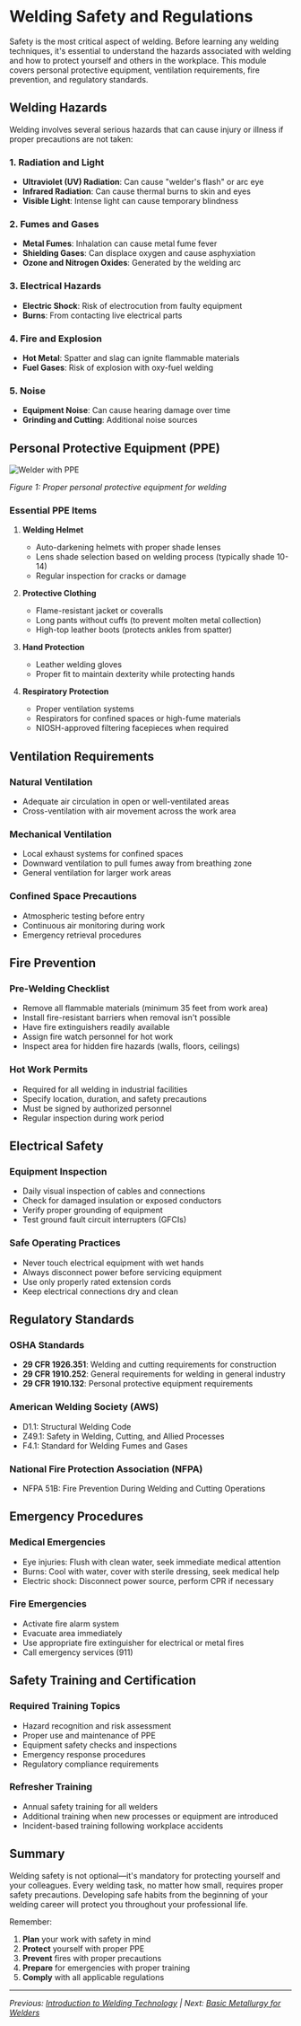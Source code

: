 # Welding Safety and Regulations

Safety is the most critical aspect of welding. Before learning any welding techniques, it's essential to understand the hazards associated with welding and how to protect yourself and others in the workplace. This module covers personal protective equipment, ventilation requirements, fire prevention, and regulatory standards.

## Welding Hazards

Welding involves several serious hazards that can cause injury or illness if proper precautions are not taken:

### 1. Radiation and Light
- **Ultraviolet (UV) Radiation**: Can cause "welder's flash" or arc eye
- **Infrared Radiation**: Can cause thermal burns to skin and eyes
- **Visible Light**: Intense light can cause temporary blindness

### 2. Fumes and Gases
- **Metal Fumes**: Inhalation can cause metal fume fever
- **Shielding Gases**: Can displace oxygen and cause asphyxiation
- **Ozone and Nitrogen Oxides**: Generated by the welding arc

### 3. Electrical Hazards
- **Electric Shock**: Risk of electrocution from faulty equipment
- **Burns**: From contacting live electrical parts

### 4. Fire and Explosion
- **Hot Metal**: Spatter and slag can ignite flammable materials
- **Fuel Gases**: Risk of explosion with oxy-fuel welding

### 5. Noise
- **Equipment Noise**: Can cause hearing damage over time
- **Grinding and Cutting**: Additional noise sources

## Personal Protective Equipment (PPE)

![Welder with PPE](/file/welder-ppe.jpg)

*Figure 1: Proper personal protective equipment for welding*

### Essential PPE Items

1. **Welding Helmet**
   - Auto-darkening helmets with proper shade lenses
   - Lens shade selection based on welding process (typically shade 10-14)
   - Regular inspection for cracks or damage

2. **Protective Clothing**
   - Flame-resistant jacket or coveralls
   - Long pants without cuffs (to prevent molten metal collection)
   - High-top leather boots (protects ankles from spatter)

3. **Hand Protection**
   - Leather welding gloves
   - Proper fit to maintain dexterity while protecting hands

4. **Respiratory Protection**
   - Proper ventilation systems
   - Respirators for confined spaces or high-fume materials
   - NIOSH-approved filtering facepieces when required

## Ventilation Requirements

### Natural Ventilation
- Adequate air circulation in open or well-ventilated areas
- Cross-ventilation with air movement across the work area

### Mechanical Ventilation
- Local exhaust systems for confined spaces
- Downward ventilation to pull fumes away from breathing zone
- General ventilation for larger work areas

### Confined Space Precautions
- Atmospheric testing before entry
- Continuous air monitoring during work
- Emergency retrieval procedures

## Fire Prevention

### Pre-Welding Checklist
- Remove all flammable materials (minimum 35 feet from work area)
- Install fire-resistant barriers when removal isn't possible
- Have fire extinguishers readily available
- Assign fire watch personnel for hot work
- Inspect area for hidden fire hazards (walls, floors, ceilings)

### Hot Work Permits
- Required for all welding in industrial facilities
- Specify location, duration, and safety precautions
- Must be signed by authorized personnel
- Regular inspection during work period

## Electrical Safety

### Equipment Inspection
- Daily visual inspection of cables and connections
- Check for damaged insulation or exposed conductors
- Verify proper grounding of equipment
- Test ground fault circuit interrupters (GFCIs)

### Safe Operating Practices
- Never touch electrical equipment with wet hands
- Always disconnect power before servicing equipment
- Use only properly rated extension cords
- Keep electrical connections dry and clean

## Regulatory Standards

### OSHA Standards
- **29 CFR 1926.351**: Welding and cutting requirements for construction
- **29 CFR 1910.252**: General requirements for welding in general industry
- **29 CFR 1910.132**: Personal protective equipment requirements

### American Welding Society (AWS)
- D1.1: Structural Welding Code
- Z49.1: Safety in Welding, Cutting, and Allied Processes
- F4.1: Standard for Welding Fumes and Gases

### National Fire Protection Association (NFPA)
- NFPA 51B: Fire Prevention During Welding and Cutting Operations

## Emergency Procedures

### Medical Emergencies
- Eye injuries: Flush with clean water, seek immediate medical attention
- Burns: Cool with water, cover with sterile dressing, seek medical help
- Electric shock: Disconnect power source, perform CPR if necessary

### Fire Emergencies
- Activate fire alarm system
- Evacuate area immediately
- Use appropriate fire extinguisher for electrical or metal fires
- Call emergency services (911)

## Safety Training and Certification

### Required Training Topics
- Hazard recognition and risk assessment
- Proper use and maintenance of PPE
- Equipment safety checks and inspections
- Emergency response procedures
- Regulatory compliance requirements

### Refresher Training
- Annual safety training for all welders
- Additional training when new processes or equipment are introduced
- Incident-based training following workplace accidents

## Summary

Welding safety is not optional—it's mandatory for protecting yourself and your colleagues. Every welding task, no matter how small, requires proper safety precautions. Developing safe habits from the beginning of your welding career will protect you throughout your professional life.

Remember:
1. **Plan** your work with safety in mind
2. **Protect** yourself with proper PPE
3. **Prevent** fires with proper precautions
4. **Prepare** for emergencies with proper training
5. **Comply** with all applicable regulations

---

*Previous: [Introduction to Welding Technology](introduction-to-welding-technology.md) | Next: [Basic Metallurgy for Welders](basic-metallurgy-for-welders.md)*
